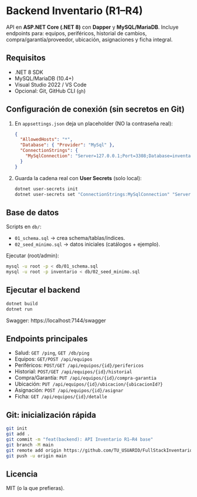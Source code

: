 # Backend Inventario (R1–R4)

API en **ASP.NET Core (.NET 8)** con **Dapper** y **MySQL/MariaDB**.
Incluye endpoints para: equipos, periféricos, historial de cambios,
compra/garantía/proveedor, ubicación, asignaciones y ficha integral.

## Requisitos
- .NET 8 SDK
- MySQL/MariaDB (10.4+)
- Visual Studio 2022 / VS Code
- Opcional: Git, GitHub CLI (`gh`)

## Configuración de conexión (sin secretos en Git)
1. En `appsettings.json` deja un placeholder (NO la contraseña real):
   ```json
   {
     "AllowedHosts": "*",
     "Database": { "Provider": "MySql" },
     "ConnectionStrings": {
       "MySqlConnection": "Server=127.0.0.1;Port=3308;Database=inventario;User Id=inventario_app;Password=__SECRET__;CharSet=utf8mb4;SslMode=None;"
     }
   }
   ```
2. Guarda la cadena real con **User Secrets** (solo local):
   ```bash
   dotnet user-secrets init
   dotnet user-secrets set "ConnectionStrings:MySqlConnection" "Server=127.0.0.1;Port=3308;Database=inventario;User Id=inventario_app;Password=TU_PASS;CharSet=utf8mb4;SslMode=None;"
   ```

## Base de datos
Scripts en `db/`:
- `01_schema.sql`  → crea schema/tablas/índices.
- `02_seed_minimo.sql` → datos iniciales (catálogos + ejemplo).

Ejecutar (root/admin):
```bash
mysql -u root -p < db/01_schema.sql
mysql -u root -p inventario < db/02_seed_minimo.sql
```

## Ejecutar el backend
```bash
dotnet build
dotnet run
```
Swagger: https://localhost:7144/swagger

## Endpoints principales
- Salud: `GET /ping`, `GET /db/ping`
- Equipos: `GET/POST /api/equipos`
- Periféricos: `POST/GET /api/equipos/{id}/perifericos`
- Historial: `POST/GET /api/equipos/{id}/historial`
- Compra/Garantía: `PUT /api/equipos/{id}/compra-garantia`
- Ubicación: `PUT /api/equipos/{id}/ubicacion/{ubicacionId?}`
- Asignación: `POST /api/equipos/{id}/asignar`
- Ficha: `GET /api/equipos/{id}/detalle`

## Git: inicialización rápida
```bash
git init
git add .
git commit -m "feat(backend): API Inventario R1–R4 base"
git branch -M main
git remote add origin https://github.com/TU_USUARIO/FullStackInventario.git
git push -u origin main
```

## Licencia
MIT (o la que prefieras).
